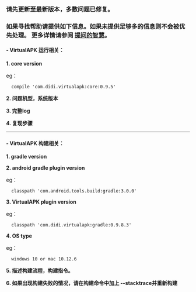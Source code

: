 ### 请先更新至最新版本，多数问题已修复。
### 如果寻找帮助请提供如下信息。**如果未提供足够多的信息则不会被优先处理**。 更多详情请参阅 [提问的智慧](http://git.io/how2ask)。

#### - VirtualAPK 运行相关：

**1. core version**

eg：
```
  compile 'com.didi.virtualapk:core:0.9.5'
```

**2. 问题机型，系统版本**

**3. 完整log**

**4. 复现步骤**

---

#### - VirtualAPK 构建相关：

**1. gradle version**

**2. android gradle plugin version**
  
eg：
```
  classpath 'com.android.tools.build:gradle:3.0.0'
```

**3. VirtualAPK plugin version**
  
eg：
```
  classpath 'com.didi.virtualapk:gradle:0.9.8.3'
```

**4. OS type**

eg：  
  
```
  windows 10 or mac 10.12.6
```

**5. 描述构建流程，构建指令。**

**6. 如果出现构建失败的情况，请在构建命令中加上 --stacktrace并重新构建**

